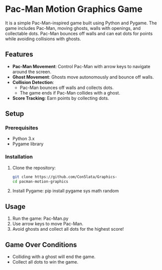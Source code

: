 # Pac-Man Motion Graphics Game

It is a simple Pac-Man-inspired game built using Python and Pygame. The game includes Pac-Man,
moving ghosts, walls with openings, and collectable dots.
Pac-Man bounces off walls and can eat dots for points while avoiding collisions with ghosts.

## Features
- **Pac-Man Movement**: Control Pac-Man with arrow keys to navigate around the screen.
- **Ghost Movement**: Ghosts move autonomously and bounce off walls.
- **Collision Detection**: 
    - Pac-Man bounces off walls and collects dots.
    - The game ends if Pac-Man collides with a ghost.
- **Score Tracking**: Earn points by collecting dots.

## Setup
### Prerequisites
- Python 3.x
- Pygame library

### Installation
1. Clone the repository:
   ```bash
   git clone https://github.com/Con5lata/Graphics-
   cd pacman-motion-graphics

2. Install Pygame:
      pip install pygame sys math random
   
## Usage
1. Run the game:
    Pac-Man.py
2. Use arrow keys to move Pac-Man.
3. Avoid ghosts and collect all dots for the highest score!

## Game Over Conditions
- Colliding with a ghost will end the game.
- Collect all dots to win the game. 

